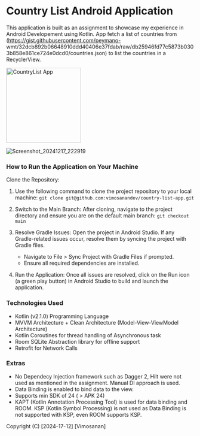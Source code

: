 # Country List Android Application

This application is built as an assignment to showcase my experience in Android Developement using Kotlin. App fetch a list of countries from (https://gist.githubusercontent.com/peymano-
wmt/32dcb892b06648910ddd40406e37fdab/raw/db25946fd77c5873b0303b858e861ce724e0dcd0/countries.json) to list the countries in a RecyclerView.

<img src="[CountryListApp.jpg](https://github.com/user-attachments/assets/372a1b9d-0507-4438-8d46-f341771b0af8)" alt="CountryList App" width="200"/>


![Screenshot_20241217_222919](https://github.com/user-attachments/assets/372a1b9d-0507-4438-8d46-f341771b0af8)

### How to Run the Application on Your Machine

Clone the Repository:
1. Use the following command to clone the project repository to your local machine:
     `git clone git@github.com:vimosanandev/country-list-app.git`

2. Switch to the Main Branch:
    After cloning, navigate to the project directory and ensure you are on the default main branch:
       `git checkout main`
   
3. Resolve Gradle Issues:
    Open the project in Android Studio. If any Gradle-related issues occur, resolve them by syncing the project with Gradle files.
      - Navigate to File > Sync Project with Gradle Files if prompted.
      - Ensure all required dependencies are installed.
4. Run the Application:
    Once all issues are resolved, click on the Run icon (a green play button) in Android Studio to build and launch the application.


### Technologies Used
- Kotlin (v2.1.0) Programming Language
- MVVM Architecture + Clean Architecture (Model-View-ViewModel Architecture)
- Kotlin Coroutines for thread handling of Asynchronous task
- Room SQLite Abstraction library for offline support
- Retrofit for Network Calls

### Extras
- No Dependecy Injection framework such as Dagger 2, Hilt were not used as mentioned in the assignment. Manual DI approach is used.
- Data Binding is enabled to bind data to the view.
- Supports min SDK of 24 ( > APK 24)
- KAPT (Kotlin Annotation Processing Tool) is used for data binding and ROOM. KSP (Kotlin Symbol Processing) is not used as Data Binding is not supported with KSP, even ROOM supports KSP.

Copyright (C) [2024-17-12] [Vimosanan]


